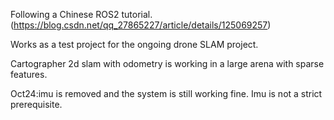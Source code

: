 Following a Chinese ROS2 tutorial.(https://blog.csdn.net/qq_27865227/article/details/125069257)

Works as a test project for the ongoing drone SLAM project.

Cartographer 2d slam with odometry is working in a large arena with sparse features.

Oct24:imu is removed and the system is still working fine. Imu is not a strict prerequisite.
